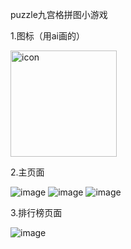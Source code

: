 
puzzle九宫格拼图小游戏

1.图标（用ai画的）

<img width="170" alt="icon" src="https://github.com/1669215953/zle_Android_puzzle/assets/128670653/962b5da4-650a-40f6-a4d2-ae4cc1bfff87">

2.主页面

![image](https://github.com/user-attachments/assets/b896cfb7-f894-4146-9715-a3871a0453b3)
![image](https://github.com/user-attachments/assets/f5a60011-4ee0-4fc4-97cc-e323362ff4e2)
![image](https://github.com/user-attachments/assets/9e92ada7-d09a-43e2-ae32-70a96f57b569)


3.排行榜页面

![image](https://github.com/1669215953/zle_Android_puzzle/assets/128670653/7a98d752-247a-4d0e-bbb9-d1f35b34eb00)
